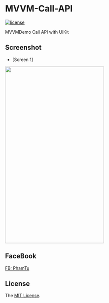 # MVVM-Call-API

[![license](https://img.shields.io/github/license/mashape/apistatus.svg)](LICENSE)

MVVMDemo Call API with UIKit


## Screenshot

- [Screen 1]

<img  src="https://photos.google.com/photo/AF1QipMnkjyTEH6THXuLyQXU8ZW8iTZDv9fYpO-Ow4w9" width="320" height="570">


## FaceBook
[FB: PhamTu](https://www.facebook.com/pham.tu.568089/)

## License

The [MIT License](LICENSE).
